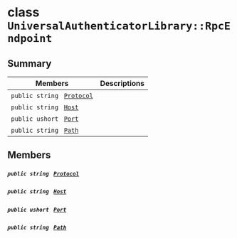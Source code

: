 # class `UniversalAuthenticatorLibrary::RpcEndpoint` 

## Summary

 Members                                | Descriptions                                
----------------------------------------|---------------------------------------------
`public string ` [`Protocol`](#class_universal_authenticator_library_1_1_rpc_endpoint_1a0dda9c70e5a498baaa1cd780236ce1a1) | 
`public string ` [`Host`](#class_universal_authenticator_library_1_1_rpc_endpoint_1abd5d02452d0753592d3ade6268727de8) | 
`public ushort ` [`Port`](#class_universal_authenticator_library_1_1_rpc_endpoint_1a0a464d4613ae5e8249da2877ccf6f7a9) | 
`public string ` [`Path`](#class_universal_authenticator_library_1_1_rpc_endpoint_1af331ba015acf9191899985a835008b9d) | 

## Members

##### `public string ` [`Protocol`](#class_universal_authenticator_library_1_1_rpc_endpoint_1a0dda9c70e5a498baaa1cd780236ce1a1) 

##### `public string ` [`Host`](#class_universal_authenticator_library_1_1_rpc_endpoint_1abd5d02452d0753592d3ade6268727de8) 

##### `public ushort ` [`Port`](#class_universal_authenticator_library_1_1_rpc_endpoint_1a0a464d4613ae5e8249da2877ccf6f7a9) 

##### `public string ` [`Path`](#class_universal_authenticator_library_1_1_rpc_endpoint_1af331ba015acf9191899985a835008b9d) 

